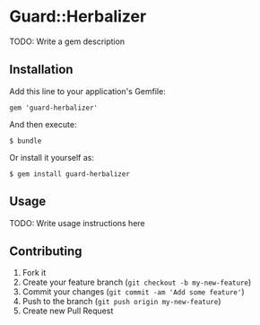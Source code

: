 # Guard::Herbalizer

TODO: Write a gem description

## Installation

Add this line to your application's Gemfile:

    gem 'guard-herbalizer'

And then execute:

    $ bundle

Or install it yourself as:

    $ gem install guard-herbalizer

## Usage

TODO: Write usage instructions here

## Contributing

1. Fork it
2. Create your feature branch (`git checkout -b my-new-feature`)
3. Commit your changes (`git commit -am 'Add some feature'`)
4. Push to the branch (`git push origin my-new-feature`)
5. Create new Pull Request
